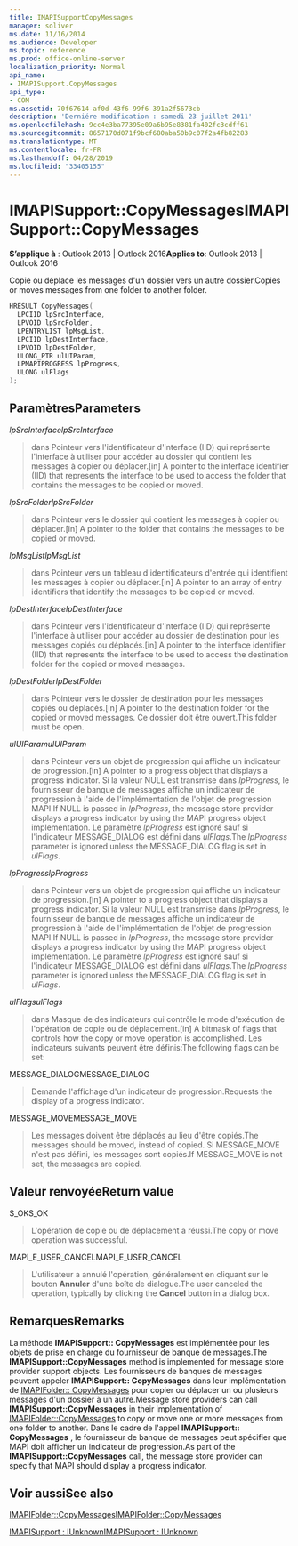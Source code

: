 ```yaml
---
title: IMAPISupportCopyMessages
manager: soliver
ms.date: 11/16/2014
ms.audience: Developer
ms.topic: reference
ms.prod: office-online-server
localization_priority: Normal
api_name:
- IMAPISupport.CopyMessages
api_type:
- COM
ms.assetid: 70f67614-af0d-43f6-99f6-391a2f5673cb
description: 'Derniére modification : samedi 23 juillet 2011'
ms.openlocfilehash: 9cc4e3ba77395e09a6b95e8381fa402fc3cdff61
ms.sourcegitcommit: 8657170d071f9bcf680aba50b9c07f2a4fb82283
ms.translationtype: MT
ms.contentlocale: fr-FR
ms.lasthandoff: 04/28/2019
ms.locfileid: "33405155"
---
```

# <a name="imapisupportcopymessages"></a><span data-ttu-id="1ce11-103">IMAPISupport::CopyMessages</span><span class="sxs-lookup"><span data-stu-id="1ce11-103">IMAPISupport::CopyMessages</span></span>

  
  
<span data-ttu-id="1ce11-104">**S’applique à** : Outlook 2013 | Outlook 2016</span><span class="sxs-lookup"><span data-stu-id="1ce11-104">**Applies to**: Outlook 2013 | Outlook 2016</span></span> 
  
<span data-ttu-id="1ce11-105">Copie ou déplace les messages d'un dossier vers un autre dossier.</span><span class="sxs-lookup"><span data-stu-id="1ce11-105">Copies or moves messages from one folder to another folder.</span></span>
  
```cpp
HRESULT CopyMessages(
  LPCIID lpSrcInterface,
  LPVOID lpSrcFolder,
  LPENTRYLIST lpMsgList,
  LPCIID lpDestInterface,
  LPVOID lpDestFolder,
  ULONG_PTR ulUIParam,
  LPMAPIPROGRESS lpProgress,
  ULONG ulFlags
);
```

## <a name="parameters"></a><span data-ttu-id="1ce11-106">Paramètres</span><span class="sxs-lookup"><span data-stu-id="1ce11-106">Parameters</span></span>

 <span data-ttu-id="1ce11-107">_lpSrcInterface_</span><span class="sxs-lookup"><span data-stu-id="1ce11-107">_lpSrcInterface_</span></span>
  
> <span data-ttu-id="1ce11-108">dans Pointeur vers l'identificateur d'interface (IID) qui représente l'interface à utiliser pour accéder au dossier qui contient les messages à copier ou déplacer.</span><span class="sxs-lookup"><span data-stu-id="1ce11-108">[in] A pointer to the interface identifier (IID) that represents the interface to be used to access the folder that contains the messages to be copied or moved.</span></span>
    
 <span data-ttu-id="1ce11-109">_lpSrcFolder_</span><span class="sxs-lookup"><span data-stu-id="1ce11-109">_lpSrcFolder_</span></span>
  
> <span data-ttu-id="1ce11-110">dans Pointeur vers le dossier qui contient les messages à copier ou déplacer.</span><span class="sxs-lookup"><span data-stu-id="1ce11-110">[in] A pointer to the folder that contains the messages to be copied or moved.</span></span>
    
 <span data-ttu-id="1ce11-111">_lpMsgList_</span><span class="sxs-lookup"><span data-stu-id="1ce11-111">_lpMsgList_</span></span>
  
> <span data-ttu-id="1ce11-112">dans Pointeur vers un tableau d'identificateurs d'entrée qui identifient les messages à copier ou déplacer.</span><span class="sxs-lookup"><span data-stu-id="1ce11-112">[in] A pointer to an array of entry identifiers that identify the messages to be copied or moved.</span></span> 
    
 <span data-ttu-id="1ce11-113">_lpDestInterface_</span><span class="sxs-lookup"><span data-stu-id="1ce11-113">_lpDestInterface_</span></span>
  
> <span data-ttu-id="1ce11-114">dans Pointeur vers l'identificateur d'interface (IID) qui représente l'interface à utiliser pour accéder au dossier de destination pour les messages copiés ou déplacés.</span><span class="sxs-lookup"><span data-stu-id="1ce11-114">[in] A pointer to the interface identifier (IID) that represents the interface to be used to access the destination folder for the copied or moved messages.</span></span>
    
 <span data-ttu-id="1ce11-115">_lpDestFolder_</span><span class="sxs-lookup"><span data-stu-id="1ce11-115">_lpDestFolder_</span></span>
  
> <span data-ttu-id="1ce11-116">dans Pointeur vers le dossier de destination pour les messages copiés ou déplacés.</span><span class="sxs-lookup"><span data-stu-id="1ce11-116">[in] A pointer to the destination folder for the copied or moved messages.</span></span> <span data-ttu-id="1ce11-117">Ce dossier doit être ouvert.</span><span class="sxs-lookup"><span data-stu-id="1ce11-117">This folder must be open.</span></span>
    
 <span data-ttu-id="1ce11-118">_ulUIParam_</span><span class="sxs-lookup"><span data-stu-id="1ce11-118">_ulUIParam_</span></span>
  
> <span data-ttu-id="1ce11-119">dans Pointeur vers un objet de progression qui affiche un indicateur de progression.</span><span class="sxs-lookup"><span data-stu-id="1ce11-119">[in] A pointer to a progress object that displays a progress indicator.</span></span> <span data-ttu-id="1ce11-120">Si la valeur NULL est transmise dans _lpProgress_, le fournisseur de banque de messages affiche un indicateur de progression à l'aide de l'implémentation de l'objet de progression MAPI.</span><span class="sxs-lookup"><span data-stu-id="1ce11-120">If NULL is passed in  _lpProgress_, the message store provider displays a progress indicator by using the MAPI progress object implementation.</span></span> <span data-ttu-id="1ce11-121">Le paramètre _lpProgress_ est ignoré sauf si l'indicateur MESSAGE_DIALOG est défini dans _ulFlags_.</span><span class="sxs-lookup"><span data-stu-id="1ce11-121">The  _lpProgress_ parameter is ignored unless the MESSAGE_DIALOG flag is set in  _ulFlags_.</span></span>
    
 <span data-ttu-id="1ce11-122">_lpProgress_</span><span class="sxs-lookup"><span data-stu-id="1ce11-122">_lpProgress_</span></span>
  
> <span data-ttu-id="1ce11-123">dans Pointeur vers un objet de progression qui affiche un indicateur de progression.</span><span class="sxs-lookup"><span data-stu-id="1ce11-123">[in] A pointer to a progress object that displays a progress indicator.</span></span> <span data-ttu-id="1ce11-124">Si la valeur NULL est transmise dans _lpProgress_, le fournisseur de banque de messages affiche un indicateur de progression à l'aide de l'implémentation de l'objet de progression MAPI.</span><span class="sxs-lookup"><span data-stu-id="1ce11-124">If NULL is passed in  _lpProgress_, the message store provider displays a progress indicator by using the MAPI progress object implementation.</span></span> <span data-ttu-id="1ce11-125">Le paramètre _lpProgress_ est ignoré sauf si l'indicateur MESSAGE_DIALOG est défini dans _ulFlags_.</span><span class="sxs-lookup"><span data-stu-id="1ce11-125">The  _lpProgress_ parameter is ignored unless the MESSAGE_DIALOG flag is set in  _ulFlags_.</span></span>
    
 <span data-ttu-id="1ce11-126">_ulFlags_</span><span class="sxs-lookup"><span data-stu-id="1ce11-126">_ulFlags_</span></span>
  
> <span data-ttu-id="1ce11-127">dans Masque de des indicateurs qui contrôle le mode d'exécution de l'opération de copie ou de déplacement.</span><span class="sxs-lookup"><span data-stu-id="1ce11-127">[in] A bitmask of flags that controls how the copy or move operation is accomplished.</span></span> <span data-ttu-id="1ce11-128">Les indicateurs suivants peuvent être définis:</span><span class="sxs-lookup"><span data-stu-id="1ce11-128">The following flags can be set:</span></span>
    
<span data-ttu-id="1ce11-129">MESSAGE_DIALOG</span><span class="sxs-lookup"><span data-stu-id="1ce11-129">MESSAGE_DIALOG</span></span> 
  
> <span data-ttu-id="1ce11-130">Demande l'affichage d'un indicateur de progression.</span><span class="sxs-lookup"><span data-stu-id="1ce11-130">Requests the display of a progress indicator.</span></span>
    
<span data-ttu-id="1ce11-131">MESSAGE_MOVE</span><span class="sxs-lookup"><span data-stu-id="1ce11-131">MESSAGE_MOVE</span></span> 
  
> <span data-ttu-id="1ce11-132">Les messages doivent être déplacés au lieu d'être copiés.</span><span class="sxs-lookup"><span data-stu-id="1ce11-132">The messages should be moved, instead of copied.</span></span> <span data-ttu-id="1ce11-133">Si MESSAGE_MOVE n'est pas défini, les messages sont copiés.</span><span class="sxs-lookup"><span data-stu-id="1ce11-133">If MESSAGE_MOVE is not set, the messages are copied.</span></span>
    
## <a name="return-value"></a><span data-ttu-id="1ce11-134">Valeur renvoyée</span><span class="sxs-lookup"><span data-stu-id="1ce11-134">Return value</span></span>

<span data-ttu-id="1ce11-135">S_OK</span><span class="sxs-lookup"><span data-stu-id="1ce11-135">S_OK</span></span> 
  
> <span data-ttu-id="1ce11-136">L'opération de copie ou de déplacement a réussi.</span><span class="sxs-lookup"><span data-stu-id="1ce11-136">The copy or move operation was successful.</span></span>
    
<span data-ttu-id="1ce11-137">MAPI_E_USER_CANCEL</span><span class="sxs-lookup"><span data-stu-id="1ce11-137">MAPI_E_USER_CANCEL</span></span> 
  
> <span data-ttu-id="1ce11-138">L'utilisateur a annulé l'opération, généralement en cliquant sur le bouton **Annuler** d'une boîte de dialogue.</span><span class="sxs-lookup"><span data-stu-id="1ce11-138">The user canceled the operation, typically by clicking the **Cancel** button in a dialog box.</span></span> 
    
## <a name="remarks"></a><span data-ttu-id="1ce11-139">Remarques</span><span class="sxs-lookup"><span data-stu-id="1ce11-139">Remarks</span></span>

<span data-ttu-id="1ce11-140">La méthode **IMAPISupport:: CopyMessages** est implémentée pour les objets de prise en charge du fournisseur de banque de messages.</span><span class="sxs-lookup"><span data-stu-id="1ce11-140">The **IMAPISupport::CopyMessages** method is implemented for message store provider support objects.</span></span> <span data-ttu-id="1ce11-141">Les fournisseurs de banques de messages peuvent appeler **IMAPISupport:: CopyMessages** dans leur implémentation de [IMAPIFolder:: CopyMessages](imapifolder-copymessages.md) pour copier ou déplacer un ou plusieurs messages d'un dossier à un autre.</span><span class="sxs-lookup"><span data-stu-id="1ce11-141">Message store providers can call **IMAPISupport::CopyMessages** in their implementation of [IMAPIFolder::CopyMessages](imapifolder-copymessages.md) to copy or move one or more messages from one folder to another.</span></span> <span data-ttu-id="1ce11-142">Dans le cadre de l'appel **IMAPISupport:: CopyMessages** , le fournisseur de banque de messages peut spécifier que MAPI doit afficher un indicateur de progression.</span><span class="sxs-lookup"><span data-stu-id="1ce11-142">As part of the **IMAPISupport::CopyMessages** call, the message store provider can specify that MAPI should display a progress indicator.</span></span> 
  
## <a name="see-also"></a><span data-ttu-id="1ce11-143">Voir aussi</span><span class="sxs-lookup"><span data-stu-id="1ce11-143">See also</span></span>



[<span data-ttu-id="1ce11-144">IMAPIFolder::CopyMessages</span><span class="sxs-lookup"><span data-stu-id="1ce11-144">IMAPIFolder::CopyMessages</span></span>](imapifolder-copymessages.md)
  
[<span data-ttu-id="1ce11-145">IMAPISupport : IUnknown</span><span class="sxs-lookup"><span data-stu-id="1ce11-145">IMAPISupport : IUnknown</span></span>](imapisupportiunknown.md)

